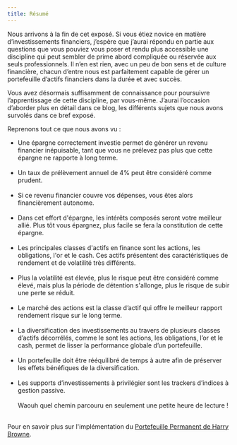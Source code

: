 ```yaml
---
title: Résumé
---
```


Nous arrivons à la fin de cet exposé. Si vous étiez novice en matière d’investissements financiers, j’espère que j’aurai répondu en partie aux questions que vous pouviez vous poser et rendu plus accessible une discipline qui peut sembler de prime abord compliquée ou réservée aux seuls professionnels. Il n’en est rien, avec un peu de bon sens et de culture financière, chacun d’entre nous est parfaitement capable de gérer un portefeuille d’actifs financiers dans la durée et avec succès.

Vous avez désormais suffisamment de connaissance pour poursuivre l’apprentissage de cette discipline, par vous-même. J’aurai l’occasion d’aborder plus en détail dans ce blog, les différents sujets que nous avons survolés dans ce bref exposé.

Reprenons tout ce que nous avons vu :

- Une épargne correctement investie permet de générer un revenu financier inépuisable, tant que vous ne prélevez pas plus que cette épargne ne rapporte à long terme.
<br></br>
- Un taux de prélèvement annuel de 4% peut être considéré comme prudent.
<br></br>
- Si ce revenu financier couvre vos dépenses, vous êtes alors financièrement autonome.
<br></br>
- Dans cet effort d'épargne, les intérêts composés seront votre meilleur allié. Plus tôt vous épargnez, plus facile se fera la constitution de cette épargne.
<br></br>
- Les principales classes d'actifs en finance sont les actions, les obligations, l'or et le cash. Ces actifs présentent des caractéristiques de rendement et de volatilité très différents.
<br></br>
- Plus la volatilité est élevée, plus le risque peut être considéré comme élevé, mais plus la période de détention s'allonge, plus le risque de subir une perte se réduit.
<br></br>
- Le marché des actions est la classe d’actif qui offre le meilleur rapport rendement risque sur le long terme.
<br></br>
- La diversification des investissements au travers de plusieurs classes d’actifs décorrélés, comme le sont les actions, les obligations, l’or et le cash, permet de lisser la performance globale d’un portefeuille.
<br></br>
- Un portefeuille doit être rééquilibré de temps à autre afin de préserver les effets bénéfiques de la diversification.
<br></br>
- Les supports d’investissements à privilégier sont les trackers d’indices à gestion passive.
<br></br>
Waouh quel chemin parcouru en seulement une petite heure de lecture !
<br></br>

Pour en savoir plus sur l'implémentation du [Portefeuille Permanent de Harry Browne](/pp-browne).

